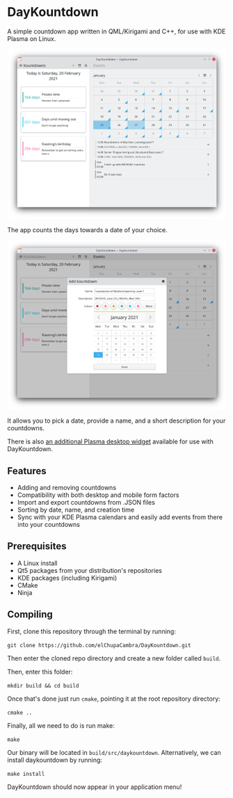 # DayKountdown
A simple countdown app written in QML/Kirigami and C++, for use with KDE Plasma on Linux.

![](screenshots/Screenshot1.png)

The app counts the days towards a date of your choice.

![](screenshots/Screenshot2.png)

It allows you to pick a date, provide a name, and a short description for your countdowns.

There is also [an additional Plasma desktop widget](https://github.com/elChupaCambra/DayKountdown-Plasmoid) available for use with DayKountdown.

## Features

- Adding and removing countdowns
- Compatibility with both desktop and mobile form factors
- Import and export countdowns from .JSON files
- Sorting by date, name, and creation time
- Sync with your KDE Plasma calendars and easily add events from there into your countdowns

## Prerequisites

- A Linux install
- Qt5 packages from your distribution's repositories
- KDE packages (including Kirigami)
- CMake
- Ninja

## Compiling

First, clone this repository through the terminal by running:

`git clone https://github.com/elChupaCambra/DayKountdown.git`

Then enter the cloned repo directory and create a new folder called `build`. 

Then, enter this folder:

`mkdir build && cd build`

Once that's done just run `cmake`, pointing it at the root repository directory:

`cmake ..`

Finally, all we need to do is run make:

`make`

Our binary will be located in `build/src/daykountdown`. Alternatively, we can install daykountdown by running:

`make install`

DayKountdown should now appear in your application menu!
